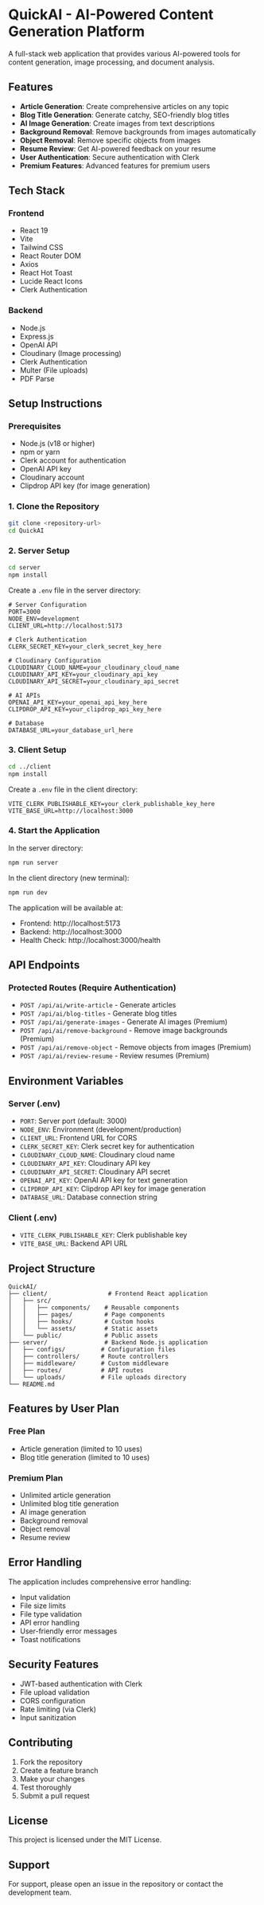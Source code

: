 # QuickAI - AI-Powered Content Generation Platform

A full-stack web application that provides various AI-powered tools for content generation, image processing, and document analysis.

## Features

- **Article Generation**: Create comprehensive articles on any topic
- **Blog Title Generation**: Generate catchy, SEO-friendly blog titles
- **AI Image Generation**: Create images from text descriptions
- **Background Removal**: Remove backgrounds from images automatically
- **Object Removal**: Remove specific objects from images
- **Resume Review**: Get AI-powered feedback on your resume
- **User Authentication**: Secure authentication with Clerk
- **Premium Features**: Advanced features for premium users

## Tech Stack

### Frontend
- React 19
- Vite
- Tailwind CSS
- React Router DOM
- Axios
- React Hot Toast
- Lucide React Icons
- Clerk Authentication

### Backend
- Node.js
- Express.js
- OpenAI API
- Cloudinary (Image processing)
- Clerk Authentication
- Multer (File uploads)
- PDF Parse

## Setup Instructions

### Prerequisites
- Node.js (v18 or higher)
- npm or yarn
- Clerk account for authentication
- OpenAI API key
- Cloudinary account
- Clipdrop API key (for image generation)

### 1. Clone the Repository
```bash
git clone <repository-url>
cd QuickAI
```

### 2. Server Setup
```bash
cd server
npm install
```

Create a `.env` file in the server directory:
```env
# Server Configuration
PORT=3000
NODE_ENV=development
CLIENT_URL=http://localhost:5173

# Clerk Authentication
CLERK_SECRET_KEY=your_clerk_secret_key_here

# Cloudinary Configuration
CLOUDINARY_CLOUD_NAME=your_cloudinary_cloud_name
CLOUDINARY_API_KEY=your_cloudinary_api_key
CLOUDINARY_API_SECRET=your_cloudinary_api_secret

# AI APIs
OPENAI_API_KEY=your_openai_api_key_here
CLIPDROP_API_KEY=your_clipdrop_api_key_here

# Database
DATABASE_URL=your_database_url_here
```

### 3. Client Setup
```bash
cd ../client
npm install
```

Create a `.env` file in the client directory:
```env
VITE_CLERK_PUBLISHABLE_KEY=your_clerk_publishable_key_here
VITE_BASE_URL=http://localhost:3000
```

### 4. Start the Application

In the server directory:
```bash
npm run server
```

In the client directory (new terminal):
```bash
npm run dev
```

The application will be available at:
- Frontend: http://localhost:5173
- Backend: http://localhost:3000
- Health Check: http://localhost:3000/health

## API Endpoints

### Protected Routes (Require Authentication)
- `POST /api/ai/write-article` - Generate articles
- `POST /api/ai/blog-titles` - Generate blog titles
- `POST /api/ai/generate-images` - Generate AI images (Premium)
- `POST /api/ai/remove-background` - Remove image backgrounds (Premium)
- `POST /api/ai/remove-object` - Remove objects from images (Premium)
- `POST /api/ai/review-resume` - Review resumes (Premium)

## Environment Variables

### Server (.env)
- `PORT`: Server port (default: 3000)
- `NODE_ENV`: Environment (development/production)
- `CLIENT_URL`: Frontend URL for CORS
- `CLERK_SECRET_KEY`: Clerk secret key for authentication
- `CLOUDINARY_CLOUD_NAME`: Cloudinary cloud name
- `CLOUDINARY_API_KEY`: Cloudinary API key
- `CLOUDINARY_API_SECRET`: Cloudinary API secret
- `OPENAI_API_KEY`: OpenAI API key for text generation
- `CLIPDROP_API_KEY`: Clipdrop API key for image generation
- `DATABASE_URL`: Database connection string

### Client (.env)
- `VITE_CLERK_PUBLISHABLE_KEY`: Clerk publishable key
- `VITE_BASE_URL`: Backend API URL

## Project Structure

```
QuickAI/
├── client/                 # Frontend React application
│   ├── src/
│   │   ├── components/    # Reusable components
│   │   ├── pages/         # Page components
│   │   ├── hooks/         # Custom hooks
│   │   └── assets/        # Static assets
│   └── public/            # Public assets
├── server/                # Backend Node.js application
│   ├── configs/          # Configuration files
│   ├── controllers/      # Route controllers
│   ├── middleware/       # Custom middleware
│   ├── routes/           # API routes
│   └── uploads/          # File uploads directory
└── README.md
```

## Features by User Plan

### Free Plan
- Article generation (limited to 10 uses)
- Blog title generation (limited to 10 uses)

### Premium Plan
- Unlimited article generation
- Unlimited blog title generation
- AI image generation
- Background removal
- Object removal
- Resume review

## Error Handling

The application includes comprehensive error handling:
- Input validation
- File size limits
- File type validation
- API error handling
- User-friendly error messages
- Toast notifications

## Security Features

- JWT-based authentication with Clerk
- File upload validation
- CORS configuration
- Rate limiting (via Clerk)
- Input sanitization

## Contributing

1. Fork the repository
2. Create a feature branch
3. Make your changes
4. Test thoroughly
5. Submit a pull request

## License

This project is licensed under the MIT License.

## Support

For support, please open an issue in the repository or contact the development team. 